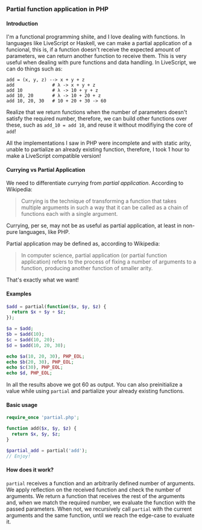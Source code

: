 ### Partial function application in PHP

#### Introduction

I'm a functional programming shiite, and I love dealing with functions. In languages like LiveScript or Haskell, we can make
a partial application of a funcional, this is, if a function doesn't receive the expected amount of parameters, we can
return another function to receive them. This is very useful when dealing with pure functions and data handling. In LiveScript,
we can do things such as:

```livescript
add = (x, y, z) --> x + y + z
add              # λ -> x + y + z
add 10           # λ -> 10 + y + z
add 10, 20       # λ -> 10 + 20 + z
add 10, 20, 30   # 10 + 20 + 30 -> 60
```

Realize that we return functions when the number of parameters doesn't satisfy the required number, therefore, we can build 
other functions over these, such as `add_10 = add 10`, and reuse it without modifiying the core of `add`!

All the implementations I saw in PHP were incomplete and with static arity, unable to partialize an already existing function,
therefore, I took 1 hour to make a LiveScript compatible version!

#### Currying vs Partial Application

We need to differentiate *currying* from *partial application*. According to Wikipedia:

> Currying is the technique of transforming a function that takes multiple arguments in such a way that it can be
> called as a chain of functions each with a single argument.

Currying, per se, may not be as useful as partial application, at least in non-pure languages, like PHP.

Partial application may be defined as, according to Wikipedia:

> In computer science, partial application (or partial function application) refers to the process of fixing a number
> of arguments to a function, producing another function of smaller arity.

That's exactly what we want!

#### Examples

```php
$add = partial(function($x, $y, $z) {
  return $x + $y + $z;
});

$a = $add;
$b = $add(10);
$c = $add(10, 20);
$d = $add(10, 20, 30);

echo $a(10, 20, 30), PHP_EOL;
echo $b(20, 30), PHP_EOL;
echo $c(30), PHP_EOL;
echo $d, PHP_EOL;
```

In all the results above we got 60 as output. You can also preinitialize a value while using `partial` and partialize
your already existing functions.

#### Basic usage

```php
require_once 'partial.php';

function add($x, $y, $z) {
  return $x, $y, $z;
}

$partial_add = partial('add');
// Enjoy!
```

#### How does it work?

`partial` receives a function and an arbitrarily defined number of arguments. We apply reflection on the received
function and check the number of arguments. We return a function that receives the rest of the arguments and,
when we match the required number, we evaluate the function with the passed parameters. When not, we recursively
call `partial` with the current arguments and the same function, until we reach the edge-case to evaluate it.
